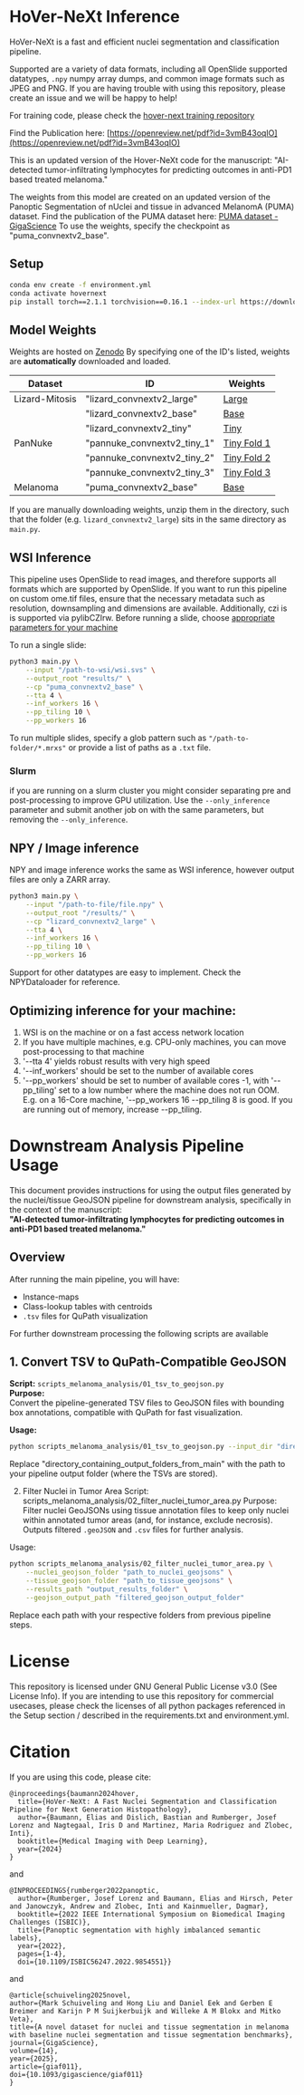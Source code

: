 # HoVer-NeXt Inference
HoVer-NeXt is a fast and efficient nuclei segmentation and classification pipeline. 

Supported are a variety of data formats, including all OpenSlide supported datatypes, `.npy` numpy array dumps, and common image formats such as JPEG and PNG.
If you are having trouble with using this repository, please create an issue and we will be happy to help!

For training code, please check the [hover-next training repository](https://github.com/digitalpathologybern/hover_next_train)

Find the Publication here: [https://openreview.net/pdf?id=3vmB43oqIO](https://openreview.net/pdf?id=3vmB43oqIO)

This is an updated version of the Hover-NeXt code for the manuscript:
"AI-detected tumor-infiltrating lymphocytes for predicting outcomes in anti-PD1 based treated melanoma."

The weights from this model are created on an updated version of the Panoptic Segmentation of nUclei and tissue in advanced MelanomA (PUMA) dataset. 
Find the publication of the PUMA dataset here: [PUMA dataset - GigaScience](https://doi.org/10.1093/gigascience/giaf011)
To use the weights, specify the checkpoint as "puma_convnextv2_base".

## Setup

```bash
conda env create -f environment.yml
conda activate hovernext
pip install torch==2.1.1 torchvision==0.16.1 --index-url https://download.pytorch.org/whl/cu118
```

## Model Weights

Weights are hosted on [Zenodo](https://zenodo.org/records/10635618)
By specifying one of the ID's listed, weights are **automatically** downloaded and loaded. 

| Dataset      | ID | Weights |
|--------------|--------|-----|
| Lizard-Mitosis |   "lizard_convnextv2_large"   | [Large](https://zenodo.org/records/10635618/files/lizard_convnextv2_large.zip?download=1) |
|  | "lizard_convnextv2_base" |[Base](https://zenodo.org/records/10635618/files/lizard_convnextv2_base.zip?download=1)      |
|  | "lizard_convnextv2_tiny" |[Tiny](https://zenodo.org/records/10635618/files/lizard_convnextv2_tiny.zip?download=1)      |
| PanNuke | "pannuke_convnextv2_tiny_1"  | [Tiny Fold 1](https://zenodo.org/records/10635618/files/pannuke_convnextv2_tiny_1.zip?download=1) |
|   | "pannuke_convnextv2_tiny_2"  | [Tiny Fold 2](https://zenodo.org/records/10635618/files/pannuke_convnextv2_tiny_2.zip?download=1) |
|   | "pannuke_convnextv2_tiny_3"  | [Tiny Fold 3](https://zenodo.org/records/10635618/files/pannuke_convnextv2_tiny_3.zip?download=1) |
|  Melanoma | "puma_convnextv2_base"     | [Base](https://zenodo.org/records/15526308) |

If you are manually downloading weights, unzip them in the directory, such that the folder (e.g. ```lizard_convnextv2_large```) sits in the same directory as ```main.py```.

## WSI Inference

This pipeline uses OpenSlide to read images, and therefore supports all formats which are supported by OpenSlide. 
If you want to run this pipeline on custom ome.tif files, ensure that the necessary metadata such as resolution, downsampling and dimensions are available. 
Additionally, czi is is supported via pylibCZIrw.
Before running a slide, choose [appropriate parameters for your machine](#optimizing-inference-for-your-machine)

To run a single slide:

```bash
python3 main.py \
    --input "/path-to-wsi/wsi.svs" \
    --output_root "results/" \
    --cp "puma_convnextv2_base" \
    --tta 4 \
    --inf_workers 16 \
    --pp_tiling 10 \
    --pp_workers 16
```

To run multiple slides, specify a glob pattern such as `"/path-to-folder/*.mrxs"` or provide a list of paths as a `.txt` file.

### Slurm

if you are running on a slurm cluster you might consider separating pre and post-processing to improve GPU utilization.
Use the `--only_inference` parameter and submit another job on with the same parameters, but removing the `--only_inference`.

## NPY / Image inference

NPY and image inference works the same as WSI inference, however output files are only a ZARR array.

```bash
python3 main.py \
    --input "/path-to-file/file.npy" \
    --output_root "/results/" \
    --cp "lizard_convnextv2_large" \
    --tta 4 \
    --inf_workers 16 \
    --pp_tiling 10 \
    --pp_workers 16
```

Support for other datatypes are easy to implement. Check the NPYDataloader for reference.

## Optimizing inference for your machine:

1. WSI is on the machine or on a fast access network location
2. If you have multiple machines, e.g. CPU-only machines, you can move post-processing to that machine
3. '--tta 4' yields robust results with very high speed
4. '--inf_workers' should be set to the number of available cores
5. '--pp_workers' should be set to number of available cores -1, with '--pp_tiling' set to a low number where the machine does not run OOM. E.g. on a 16-Core machine, '--pp_workers 16 --pp_tiling 8 is good. If you are running out of memory, increase --pp_tiling.

# Downstream Analysis Pipeline Usage

This document provides instructions for using the output files generated by the nuclei/tissue GeoJSON pipeline for downstream analysis, specifically in the context of the manuscript:  
**"AI-detected tumor-infiltrating lymphocytes for predicting outcomes in anti-PD1 based treated melanoma."**

## Overview

After running the main pipeline, you will have:
- Instance-maps
- Class-lookup tables with centroids
- `.tsv` files for QuPath visualization

For further downstream processing the following scripts are available

## 1. Convert TSV to QuPath-Compatible GeoJSON

**Script:** `scripts_melanoma_analysis/01_tsv_to_geojson.py`  
**Purpose:**  
Convert the pipeline-generated TSV files to GeoJSON files with bounding box annotations, compatible with QuPath for fast visualization.

**Usage:**
```bash
python scripts_melanoma_analysis/01_tsv_to_geojson.py --input_dir "directory_containing_output_folders_from_main.py"

``` 
Replace "directory_containing_output_folders_from_main" with the path to your pipeline output folder (where the TSVs are stored).

2. Filter Nuclei in Tumor Area
Script: scripts_melanoma_analysis/02_filter_nuclei_tumor_area.py
Purpose:
Filter nuclei GeoJSONs using tissue annotation files to keep only nuclei within annotated tumor areas (and, for instance, exclude necrosis). Outputs filtered `.geoJSON` and `.csv` files for further analysis.

Usage:
```bash
python scripts_melanoma_analysis/02_filter_nuclei_tumor_area.py \
    --nuclei_geojson_folder "path_to_nuclei_geojsons" \
    --tissue_geojson_folder "path_to_tissue_geojsons" \
    --results_path "output_results_folder" \
    --geojson_output_path "filtered_geojson_output_folder"
```
Replace each path with your respective folders from previous pipeline steps.


# License

This repository is licensed under GNU General Public License v3.0 (See License Info).
If you are intending to use this repository for commercial usecases, please check the licenses of all python packages referenced in the Setup section / described in the requirements.txt and environment.yml.

# Citation

If you are using this code, please cite:
```
@inproceedings{baumann2024hover,
  title={HoVer-NeXt: A Fast Nuclei Segmentation and Classification Pipeline for Next Generation Histopathology},
  author={Baumann, Elias and Dislich, Bastian and Rumberger, Josef Lorenz and Nagtegaal, Iris D and Martinez, Maria Rodriguez and Zlobec, Inti},
  booktitle={Medical Imaging with Deep Learning},
  year={2024}
}
```
and
```
@INPROCEEDINGS{rumberger2022panoptic,
  author={Rumberger, Josef Lorenz and Baumann, Elias and Hirsch, Peter and Janowczyk, Andrew and Zlobec, Inti and Kainmueller, Dagmar},
  booktitle={2022 IEEE International Symposium on Biomedical Imaging Challenges (ISBIC)}, 
  title={Panoptic segmentation with highly imbalanced semantic labels}, 
  year={2022},
  pages={1-4},
  doi={10.1109/ISBIC56247.2022.9854551}}
```

and

```
@article{schuiveling2025novel,
author={Mark Schuiveling and Hong Liu and Daniel Eek and Gerben E Breimer and Karijn P M Suijkerbuijk and Willeke A M Blokx and Mitko Veta},
title={A novel dataset for nuclei and tissue segmentation in melanoma with baseline nuclei segmentation and tissue segmentation benchmarks},
journal={GigaScience},
volume={14},
year={2025},
article={giaf011},
doi={10.1093/gigascience/giaf011}
}
```